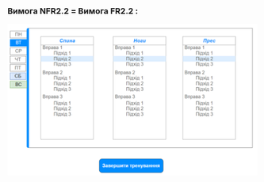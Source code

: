 ### Вимога NFR2.2 = Вимога FR2.2 :

![mindMapImage](https://github.com/oleksandrblazhko/ai204-kuminov/blob/ai204-kuminov_with_laboratory_work_3/1.4-FuncNonFuncRequirements/1.4.4-NFRUserInterfaceOUTPUT/FR2.2.jpg)
